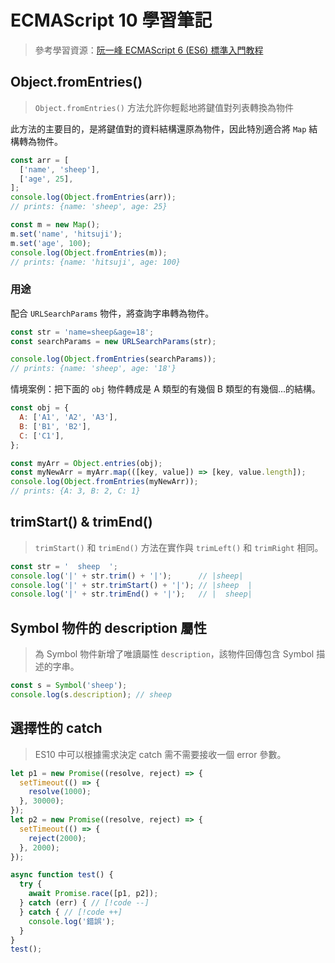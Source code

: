 # ECMAScript 10 學習筆記

> 參考學習資源：[阮一峰 ECMAScript 6 (ES6) 標準入門教程](https://es6.ruanyifeng.com/)

## Object.fromEntries()

> `Object.fromEntries()` 方法允許你輕鬆地將鍵值對列表轉換為物件

此方法的主要目的，是將鍵值對的資料結構還原為物件，因此特別適合將 `Map` 結構轉為物件。

```js
const arr = [
  ['name', 'sheep'],
  ['age', 25],
];
console.log(Object.fromEntries(arr));
// prints: {name: 'sheep', age: 25}

const m = new Map();
m.set('name', 'hitsuji');
m.set('age', 100);
console.log(Object.fromEntries(m)); 
// prints: {name: 'hitsuji', age: 100}
```

### 用途

配合 `URLSearchParams` 物件，將查詢字串轉為物件。

```js
const str = 'name=sheep&age=18';
const searchParams = new URLSearchParams(str);

console.log(Object.fromEntries(searchParams)); 
// prints: {name: 'sheep', age: '18'}
```

情境案例：把下面的 `obj` 物件轉成是 A 類型的有幾個 B 類型的有幾個...的結構。

```js
const obj = {
  A: ['A1', 'A2', 'A3'],
  B: ['B1', 'B2'],
  C: ['C1'],
};

const myArr = Object.entries(obj);
const myNewArr = myArr.map(([key, value]) => [key, value.length]);
console.log(Object.fromEntries(myNewArr)); 
// prints: {A: 3, B: 2, C: 1}
```

## trimStart() & trimEnd()

> `trimStart()` 和 `trimEnd()` 方法在實作與 `trimLeft()` 和 `trimRight` 相同。

```js
const str = '  sheep  ';
console.log('|' + str.trim() + '|');      // |sheep|
console.log('|' + str.trimStart() + '|'); // |sheep  |
console.log('|' + str.trimEnd() + '|');   // |  sheep|
```

## Symbol 物件的 description 屬性

> 為 Symbol 物件新增了唯讀屬性 `description`，該物件回傳包含 Symbol 描述的字串。

```js
const s = Symbol('sheep');
console.log(s.description); // sheep
```

## 選擇性的 catch

> ES10 中可以根據需求決定 catch 需不需要接收一個 error 參數。

```js
let p1 = new Promise((resolve, reject) => {
  setTimeout(() => {
    resolve(1000);
  }, 30000);
});
let p2 = new Promise((resolve, reject) => {
  setTimeout(() => {
    reject(2000);
  }, 2000);
});

async function test() {
  try {
    await Promise.race([p1, p2]);
  } catch (err) { // [!code --]
  } catch { // [!code ++]
    console.log('錯誤');
  }
}
test();
```
